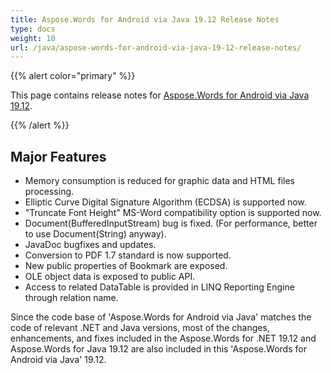 ```yaml
---
title: Aspose.Words for Android via Java 19.12 Release Notes
type: docs
weight: 10
url: /java/aspose-words-for-android-via-java-19-12-release-notes/
---
```


{{% alert color="primary" %}} 

This page contains release notes for [Aspose.Words for Android via Java 19.12](https://repository.aspose.com/webapp/#/artifacts/browse/tree/General/repo/com/aspose/aspose-words/19.12).

{{% /alert %}} 
## **Major Features**
- Memory consumption is reduced for graphic data and HTML files processing.
- Elliptic Curve Digital Signature Algorithm (ECDSA) is supported now.
- "Truncate Font Height" MS-Word compatibility option is supported now.
- Document(BufferedInputStream) bug is fixed. (For performance, better to use Document(String) anyway).
- JavaDoc bugfixes and updates.
- Conversion to PDF 1.7 standard is now supported.
- New public properties of Bookmark are exposed.
- OLE object data is exposed to public API.
- Access to related DataTable is provided in LINQ Reporting Engine through relation name.



Since the code base of 'Aspose.Words for Android via Java' matches the code of relevant .NET and Java versions, most of the changes, enhancements, and fixes included in the Aspose.Words for .NET 19.12 and Aspose.Words for Java 19.12 are also included in this 'Aspose.Words for Android via Java' 19.12.
